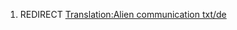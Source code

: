 1.  REDIRECT [Translation:Alien communication
    txt/de](Translation:Alien_communication_txt/de "wikilink")